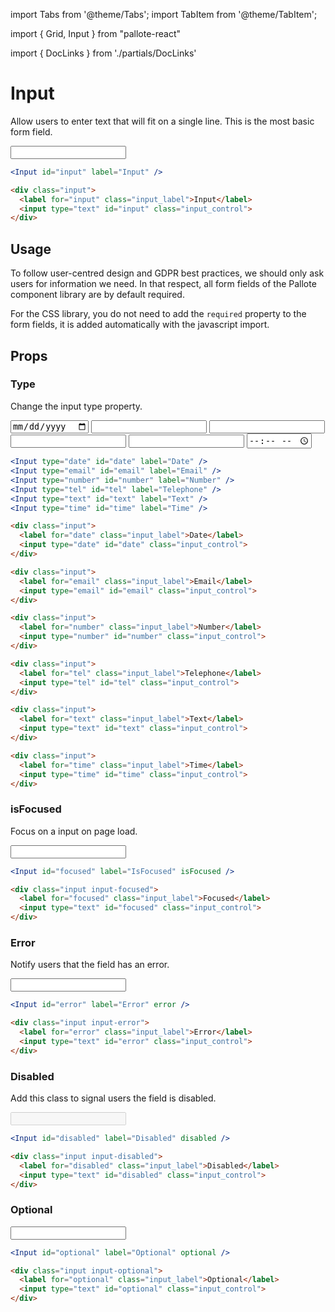 ---
---
import Tabs from '@theme/Tabs';
import TabItem from '@theme/TabItem';

import { Grid, Input } from "pallote-react"

import { DocLinks } from './partials/DocLinks'

# Input

Allow users to enter text that will fit on a single line. This is the most basic form field.

<DocLinks
  figma="https://www.figma.com/design/bEeQ97jqZFWepD0x4oU5k7/Pallote?node-id=2789-6111&t=ZYFabUeMuvoaOdby-11"
  storybook="https://react.pallote.com/?path=/docs/components-input--docs"
/>

<div class="docs_block">
  <Input id="input" label="Input" />
</div>

<Tabs groupId="package" queryString>
  <TabItem value="react" label="React">

```jsx
<Input id="input" label="Input" />
```
  </TabItem>
  <TabItem value="css" label="CSS">

```html
<div class="input">
  <label for="input" class="input_label">Input</label>
  <input type="text" id="input" class="input_control">
</div>
```
  </TabItem>
</Tabs>

## Usage

To follow user-centred design and GDPR best practices, we should only ask users for information we need. In that respect, all form fields of the Pallote component library are by default required.

For the CSS library, you do not need to add the `required` property to the form fields, it is added automatically with the javascript import.

## Props

### Type

Change the input type property.

<div class="docs_block">
  <Grid gap={4}>
    <Grid xs="6"><Input type="date" id="date" label="Date" /></Grid>
    <Grid xs="6"><Input type="email" id="email" label="Email" /></Grid>
    <Grid xs="6"><Input type="number" id="number" label="Number" /></Grid>
    <Grid xs="6"><Input type="tel" id="tel" label="Telephone" /></Grid>
    <Grid xs="6"><Input type="text" id="text" label="Text" /></Grid>
    <Grid xs="6"><Input type="time" id="time" label="Time" /></Grid>
  </Grid>
</div>

<Tabs groupId="package" queryString>
  <TabItem value="react" label="React">

```jsx
<Input type="date" id="date" label="Date" />
<Input type="email" id="email" label="Email" />
<Input type="number" id="number" label="Number" />
<Input type="tel" id="tel" label="Telephone" />
<Input type="text" id="text" label="Text" />
<Input type="time" id="time" label="Time" />
```
  </TabItem>
  <TabItem value="css" label="CSS">

```html
<div class="input">
  <label for="date" class="input_label">Date</label>
  <input type="date" id="date" class="input_control">
</div>

<div class="input">
  <label for="email" class="input_label">Email</label>
  <input type="email" id="email" class="input_control">
</div>

<div class="input">
  <label for="number" class="input_label">Number</label>
  <input type="number" id="number" class="input_control">
</div>

<div class="input">
  <label for="tel" class="input_label">Telephone</label>
  <input type="tel" id="tel" class="input_control">
</div>

<div class="input">
  <label for="text" class="input_label">Text</label>
  <input type="text" id="text" class="input_control">
</div>

<div class="input">
  <label for="time" class="input_label">Time</label>
  <input type="time" id="time" class="input_control">
</div>
```
  </TabItem>
</Tabs>

### isFocused

Focus on a input on page load.

<div class="docs_block">
  <Input id="focused" label="IsFocused" isFocused />
</div>

<Tabs groupId="package" queryString>
  <TabItem value="react" label="React">

```jsx
<Input id="focused" label="IsFocused" isFocused />
```
  </TabItem>
  <TabItem value="css" label="CSS">

```html
<div class="input input-focused">
  <label for="focused" class="input_label">Focused</label>
  <input type="text" id="focused" class="input_control">
</div>
```
  </TabItem>
</Tabs>

### Error

Notify users that the field has an error.

<div class="docs_block">
  <Input id="error" label="Error" error />
</div>

<Tabs groupId="package" queryString>
  <TabItem value="react" label="React">

```jsx
<Input id="error" label="Error" error />
```
  </TabItem>
  <TabItem value="css" label="CSS">

```html
<div class="input input-error">
  <label for="error" class="input_label">Error</label>
  <input type="text" id="error" class="input_control">
</div>
```
  </TabItem>
</Tabs>

### Disabled

Add this class to signal users the field is disabled.

<div class="docs_block">
  <Input id="disabled" label="Disabled" disabled />
</div>

<Tabs groupId="package" queryString>
  <TabItem value="react" label="React">

```jsx
<Input id="disabled" label="Disabled" disabled />
```
  </TabItem>
  <TabItem value="css" label="CSS">

```html
<div class="input input-disabled">
  <label for="disabled" class="input_label">Disabled</label>
  <input type="text" id="disabled" class="input_control">
</div>
```
  </TabItem>
</Tabs>

### Optional

<div class="docs_block">
  <Input id="optional" label="Optional" optional />
</div>

<Tabs groupId="package" queryString>
  <TabItem value="react" label="React">

```jsx
<Input id="optional" label="Optional" optional />
```
  </TabItem>
  <TabItem value="css" label="CSS">

```html
<div class="input input-optional">
  <label for="optional" class="input_label">Optional</label>
  <input type="text" id="optional" class="input_control">
</div>
```
  </TabItem>
</Tabs>
